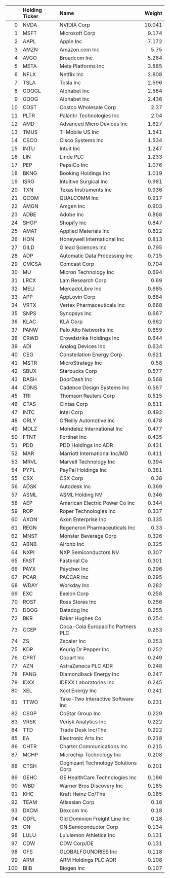 |     | Holding Ticker   | Name                                |   Weight |
|----:|:-----------------|:------------------------------------|---------:|
|   0 | NVDA             | NVIDIA Corp                         |   10.041 |
|   1 | MSFT             | Microsoft Corp                      |    9.174 |
|   2 | AAPL             | Apple Inc                           |    7.172 |
|   3 | AMZN             | Amazon.com Inc                      |    5.75  |
|   4 | AVGO             | Broadcom Inc                        |    5.284 |
|   5 | META             | Meta Platforms Inc                  |    3.885 |
|   6 | NFLX             | Netflix Inc                         |    2.808 |
|   7 | TSLA             | Tesla Inc                           |    2.596 |
|   8 | GOOGL            | Alphabet Inc                        |    2.584 |
|   9 | GOOG             | Alphabet Inc                        |    2.436 |
|  10 | COST             | Costco Wholesale Corp               |    2.37  |
|  11 | PLTR             | Palantir Technologies Inc           |    2.04  |
|  12 | AMD              | Advanced Micro Devices Inc          |    1.627 |
|  13 | TMUS             | T-Mobile US Inc                     |    1.541 |
|  14 | CSCO             | Cisco Systems Inc                   |    1.534 |
|  15 | INTU             | Intuit Inc                          |    1.247 |
|  16 | LIN              | Linde PLC                           |    1.233 |
|  17 | PEP              | PepsiCo Inc                         |    1.076 |
|  18 | BKNG             | Booking Holdings Inc                |    1.019 |
|  19 | ISRG             | Intuitive Surgical Inc              |    0.981 |
|  20 | TXN              | Texas Instruments Inc               |    0.936 |
|  21 | QCOM             | QUALCOMM Inc                        |    0.917 |
|  22 | AMGN             | Amgen Inc                           |    0.903 |
|  23 | ADBE             | Adobe Inc                           |    0.868 |
|  24 | SHOP             | Shopify Inc                         |    0.847 |
|  25 | AMAT             | Applied Materials Inc               |    0.822 |
|  26 | HON              | Honeywell International Inc         |    0.813 |
|  27 | GILD             | Gilead Sciences Inc                 |    0.795 |
|  28 | ADP              | Automatic Data Processing Inc       |    0.715 |
|  29 | CMCSA            | Comcast Corp                        |    0.704 |
|  30 | MU               | Micron Technology Inc               |    0.694 |
|  31 | LRCX             | Lam Research Corp                   |    0.69  |
|  32 | MELI             | MercadoLibre Inc                    |    0.685 |
|  33 | APP              | AppLovin Corp                       |    0.684 |
|  34 | VRTX             | Vertex Pharmaceuticals Inc          |    0.668 |
|  35 | SNPS             | Synopsys Inc                        |    0.667 |
|  36 | KLAC             | KLA Corp                            |    0.662 |
|  37 | PANW             | Palo Alto Networks Inc              |    0.659 |
|  38 | CRWD             | Crowdstrike Holdings Inc            |    0.644 |
|  39 | ADI              | Analog Devices Inc                  |    0.634 |
|  40 | CEG              | Constellation Energy Corp           |    0.621 |
|  41 | MSTR             | MicroStrategy Inc                   |    0.58  |
|  42 | SBUX             | Starbucks Corp                      |    0.577 |
|  43 | DASH             | DoorDash Inc                        |    0.568 |
|  44 | CDNS             | Cadence Design Systems Inc          |    0.567 |
|  45 | TRI              | Thomson Reuters Corp                |    0.515 |
|  46 | CTAS             | Cintas Corp                         |    0.511 |
|  47 | INTC             | Intel Corp                          |    0.492 |
|  48 | ORLY             | O'Reilly Automotive Inc             |    0.478 |
|  49 | MDLZ             | Mondelez International Inc          |    0.477 |
|  50 | FTNT             | Fortinet Inc                        |    0.435 |
|  51 | PDD              | PDD Holdings Inc ADR                |    0.431 |
|  52 | MAR              | Marriott International Inc/MD       |    0.411 |
|  53 | MRVL             | Marvell Technology Inc              |    0.394 |
|  54 | PYPL             | PayPal Holdings Inc                 |    0.381 |
|  55 | CSX              | CSX Corp                            |    0.38  |
|  56 | ADSK             | Autodesk Inc                        |    0.369 |
|  57 | ASML             | ASML Holding NV                     |    0.346 |
|  58 | AEP              | American Electric Power Co Inc      |    0.344 |
|  59 | ROP              | Roper Technologies Inc              |    0.337 |
|  60 | AXON             | Axon Enterprise Inc                 |    0.335 |
|  61 | REGN             | Regeneron Pharmaceuticals Inc       |    0.33  |
|  62 | MNST             | Monster Beverage Corp               |    0.326 |
|  63 | ABNB             | Airbnb Inc                          |    0.325 |
|  64 | NXPI             | NXP Semiconductors NV               |    0.307 |
|  65 | FAST             | Fastenal Co                         |    0.301 |
|  66 | PAYX             | Paychex Inc                         |    0.296 |
|  67 | PCAR             | PACCAR Inc                          |    0.295 |
|  68 | WDAY             | Workday Inc                         |    0.282 |
|  69 | EXC              | Exelon Corp                         |    0.258 |
|  70 | ROST             | Ross Stores Inc                     |    0.256 |
|  71 | DDOG             | Datadog Inc                         |    0.255 |
|  72 | BKR              | Baker Hughes Co                     |    0.254 |
|  73 | CCEP             | Coca-Cola Europacific Partners PLC  |    0.253 |
|  74 | ZS               | Zscaler Inc                         |    0.253 |
|  75 | KDP              | Keurig Dr Pepper Inc                |    0.252 |
|  76 | CPRT             | Copart Inc                          |    0.249 |
|  77 | AZN              | AstraZeneca PLC ADR                 |    0.248 |
|  78 | FANG             | Diamondback Energy Inc              |    0.247 |
|  79 | IDXX             | IDEXX Laboratories Inc              |    0.245 |
|  80 | XEL              | Xcel Energy Inc                     |    0.241 |
|  81 | TTWO             | Take-Two Interactive Software Inc   |    0.231 |
|  82 | CSGP             | CoStar Group Inc                    |    0.229 |
|  83 | VRSK             | Verisk Analytics Inc                |    0.222 |
|  84 | TTD              | Trade Desk Inc/The                  |    0.222 |
|  85 | EA               | Electronic Arts Inc                 |    0.218 |
|  86 | CHTR             | Charter Communications Inc          |    0.215 |
|  87 | MCHP             | Microchip Technology Inc            |    0.208 |
|  88 | CTSH             | Cognizant Technology Solutions Corp |    0.201 |
|  89 | GEHC             | GE HealthCare Technologies Inc      |    0.186 |
|  90 | WBD              | Warner Bros Discovery Inc           |    0.185 |
|  91 | KHC              | Kraft Heinz Co/The                  |    0.185 |
|  92 | TEAM             | Atlassian Corp                      |    0.18  |
|  93 | DXCM             | Dexcom Inc                          |    0.18  |
|  94 | ODFL             | Old Dominion Freight Line Inc       |    0.18  |
|  95 | ON               | ON Semiconductor Corp               |    0.134 |
|  96 | LULU             | Lululemon Athletica Inc             |    0.131 |
|  97 | CDW              | CDW Corp/DE                         |    0.131 |
|  98 | GFS              | GLOBALFOUNDRIES Inc                 |    0.118 |
|  99 | ARM              | ARM Holdings PLC ADR                |    0.108 |
| 100 | BIIB             | Biogen Inc                          |    0.107 |